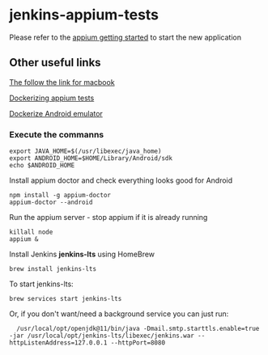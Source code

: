 # jenkins-appium-tests
Please refer to the [appium getting started](https://appium.io/docs/en/about-appium/getting-started/?lang=en) to start the new application

## Other useful links
[The follow the link for macbook](https://krishnachetan.medium.com/setup-appium-on-mac-1e06f1178427)

[Dockerizing appium tests](https://medium.com/testvagrant/dockerizing-appium-tests-c9696809afec)

[Dockerize Android emulator](https://github.com/google/android-emulator-container-scripts)


### Execute the commanns 

```
export JAVA_HOME=$(/usr/libexec/java_home)
export ANDROID_HOME=$HOME/Library/Android/sdk
echo $ANDROID_HOME
```
Install appium doctor and check everything looks good for Android
```
npm install -g appium-doctor
appium-doctor --android 
```

Run the appium server - stop appium if it is already running
```
killall node
appium &
```
Install Jenkins **jenkins-lts** using HomeBrew
```
brew install jenkins-lts
```
To start jenkins-lts:
``` 
brew services start jenkins-lts 
```
Or, if you don't want/need a background service you can just run:
```
  /usr/local/opt/openjdk@11/bin/java -Dmail.smtp.starttls.enable=true -jar /usr/local/opt/jenkins-lts/libexec/jenkins.war --httpListenAddress=127.0.0.1 --httpPort=8080
  
```
